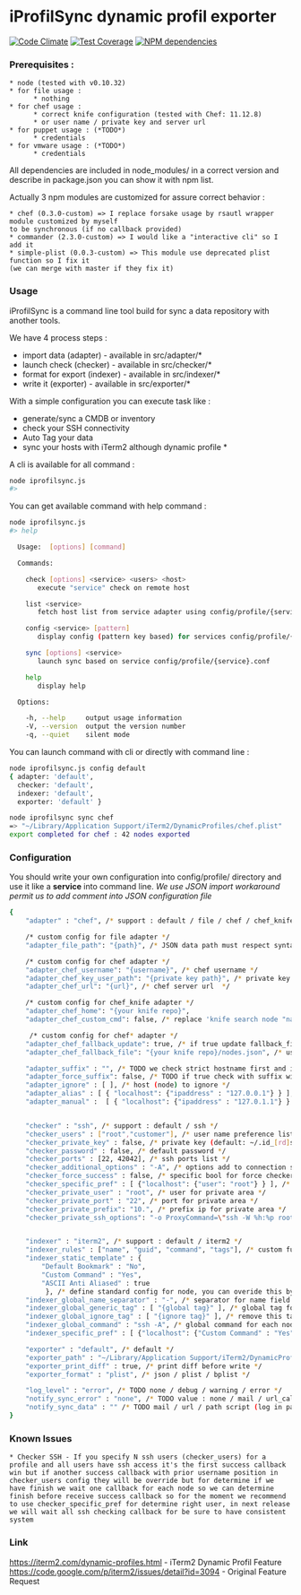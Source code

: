 iProfilSync dynamic profil exporter
===
[![Code Climate](https://codeclimate.com/github/jeremydenoun/iprofilsync/badges/gpa.svg)](https://codeclimate.com/github/jeremydenoun/iprofilsync)
[![Test Coverage](https://codeclimate.com/github/jeremydenoun/iprofilsync/badges/coverage.svg)](https://codeclimate.com/github/jeremydenoun/iprofilsync)
[![NPM dependencies](https://david-dm.org/jeremydenoun/iprofilsync.png)](https://david-dm.org/jeremydenoun/iprofilsync)

### Prerequisites :

    * node (tested with v0.10.32)
    * for file usage :
          * nothing
    * for chef usage :
          * correct knife configuration (tested with Chef: 11.12.8)
          * or user name / private key and server url
    * for puppet usage : (*TODO*)
          * credentials
    * for vmware usage : (*TODO*)
          * credentials

All dependencies are included in node_modules/ in a correct version and describe in package.json you can show it with npm list.

Actually 3 npm modules are customized for assure correct behavior :

    * chef (0.3.0-custom) => I replace forsake usage by rsautl wrapper module customized by myself
    to be synchronous (if no callback provided)
    * commander (2.3.0-custom) => I would like a "interactive cli" so I add it
    * simple-plist (0.0.3-custom) => This module use deprecated plist function so I fix it
    (we can merge with master if they fix it)

### Usage

iProfilSync is a command line tool build for sync a data repository with another tools.

We have 4 process steps :

   * import data (adapter) - available in src/adapter/*
   * launch check (checker) - available in src/checker/*
   * format for export (indexer) - available in src/indexer/*
   * write it (exporter) - available in src/exporter/*

With a simple configuration you can execute task like :

   * generate/sync a CMDB or inventory
   * check your SSH connectivity
   * Auto Tag your data
   * sync your hosts with iTerm2 although dynamic profile *

A cli is available for all command :
```sh
node iprofilsync.js
#>
```

You can get available command with help command :
```sh
node iprofilsync.js
#> help

  Usage:  [options] [command]

  Commands:

    check [options] <service> <users> <host>
       execute "service" check on remote host

    list <service>
       fetch host list from service adapter using config/profile/{service}.conf

    config <service> [pattern]
       display config (pattern key based) for services config/profile/{service}.conf

    sync [options] <service>
       launch sync based on service config/profile/{service}.conf

    help
       display help

  Options:

    -h, --help     output usage information
    -V, --version  output the version number
    -q, --quiet    silent mode
```

You can launch command with cli or directly with command line :

```sh
node iprofilsync.js config default
{ adapter: 'default',
  checker: 'default',
  indexer: 'default',
  exporter: 'default' }

node iprofilsync sync chef
=> "~/Library/Application Support/iTerm2/DynamicProfiles/chef.plist"
export completed for chef : 42 nodes exported
```

### Configuration

You should write your own configuration into config/profile/ directory and use it like a **service** into command line.
*We use JSON import workaround permit us to add comment into JSON configuration file*

```sh
{
	"adapter" : "chef", /* support : default / file / chef / chef_knife */

    /* custom config for file adapter */
	"adapter_file_path": "{path}", /* JSON data path must respect syntax like [ { "localhost": {"ipaddress" : "127.0.0.1"} } ] */

    /* custom config for chef adapter */
    "adapter_chef_username": "{username}", /* chef username */
    "adapter_chef_key_user_path": "{private key path}", /* private key path (.pem) */
	"adapter_chef_url": "{url}", /* chef server url  */

    /* custom config for chef_knife adapter */
	"adapter_chef_home": "{your knife repo}",
	"adapter_chef_custom_cmd": false, /* replace 'knife search node "name:*" -a ipaddress --format json' by your cmd (you must be compliant with knife json output) */

     /* custom config for chef* adapter */
    "adapter_chef_fallback_update": true, /* if true update fallback_file file if chef return one node or more */
    "adapter_chef_fallback_file": "{your knife repo}/nodes.json", /* use this file as source if knife cmd return 0 node */

	"adapter_suffix" : "", /* TODO we check strict hostname first and if this fail we try to fallback on hostname+adapter_suffix (think to "dot" first) */
	"adapter_force_suffix": false, /* TODO if true check with suffix will be more important than check without suffix */
	"adapter_ignore" : [ ], /* host (node) to ignore */
	"adapter_alias" : [ { "localhost": {"ipaddress" : "127.0.0.1"} } ], /* define a list of alias overwrite output */
	"adapter_manual" :  [ { "localhost": {"ipaddress" : "127.0.1.1"} } ], /* define a list of additional host */


	"checker" : "ssh", /* support : default / ssh */
	"checker_users" : ["root","customer"], /* user name preference list */
	"checker_private_key" : false, /* private key (default: ~/.id_[rd]sa) */
	"checker_password" : false, /* default password */
	"checker_ports" : [22, 42042], /* ssh ports list */
	"checker_additional_options" : "-A", /* options add to connection string for export */
    "checker_force_success" : false, /* specific bool for force checker to always validate entry */
	"checker_specific_pref" : [ {"localhost": {"user": "root"} } ], /* specif user for specific node */
    "checker_private_user" : "root", /* user for private area */
    "checker_private_port" : "22", /* port for private area */
    "checker_private_prefix": "10.", /* prefix ip for private area */
    "checker_private_ssh_options": "-o ProxyCommand=\"ssh -W %h:%p root@{proxy-server-for-internal}\"", /* proxy ssh command for internal */


	"indexer" : "iterm2", /* support : default / iterm2 */
	"indexer_rules" : ["name", "guid", "command", "tags"], /* custom function for enhanced nodes list */
	"indexer_static_template" : {
        "Default Bookmark" : "No",
		"Custom Command" : "Yes",
		"ASCII Anti Aliased" : true
	     }, /* define standard config for node, you can overide this by node name with indexer_specific_pref you can check src/indexer/iterm2_model for available key */
    "indexer_global_name_separator" : "-", /* separator for name field by example web-01 => "-" | default : "-" */
    "indexer_global_generic_tag" : [ "{global tag}" ], /* global tag for each node */
    "indexer_global_ignore_tag" : [ "{ignore tag}" ], /* remove this tag list */
    "indexer_global_command" : "ssh -A", /* global command for each node */
	"indexer_specific_pref" : [ {"localhost": {"Custom Command" : "Yes"} } ], /* specify template preference for node name */

	"exporter" : "default", /* default */
	"exporter_path" : "~/Library/Application Support/iTerm2/DynamicProfiles/chef.plist", /* node name to exclude */
    "exporter_print_diff" : true, /* print diff before write */
	"exporter_format" : "plist", /* json / plist / bplist */

	"log_level" : "error", /* TODO none / debug / warning / error */
	"notify_sync_error" : "none", /* TODO value : none / mail / url_callback / script */
	"notify_sync_data" : "" /* TODO mail / url / path script (log in parameter) */
}

```

### Known Issues

    * Checker SSH - If you specify N ssh users (checker_users) for a profile and all users have ssh access it's the first success callback win but if another success callback with prior username position in checker_users config they will be override but for determine if we have finish we wait one callback for each node so we can determine finish before receive success callback so for the moment we recommend to use checker_specific_pref for determine right user, in next release we will wait all ssh checking callback for be sure to have consistent system


### Link
https://iterm2.com/dynamic-profiles.html - iTerm2 Dynamic Profil Feature
https://code.google.com/p/iterm2/issues/detail?id=3094 - Original Feature Request


